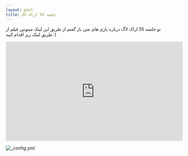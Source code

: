 ```yaml
---
layout: post
title: جلسه 55 اراک لاگ
---
```


تو جلسه 55 اراک لاگ درباره بازی های متن باز گفتم
از طریق این لینک میتونین فیلم از طریق لینک زیر اقدام کنید :)

<iframe width="560" height="315" sandbox="allow-same-origin allow-scripts allow-popups" src="https://peertube.social/videos/embed/e81e06e2-7446-41e5-a99e-c998c327c67a" frameborder="0" allowfullscreen></iframe>

![_config.yml]()